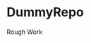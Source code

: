 # DummyRepo
Rough Work 


















































































